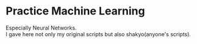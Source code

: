 # Practice Machine Learning
Especially Neural Networks.<br>
I gave here not only my original scripts but also shakyo(anyone's scripts).<br>
